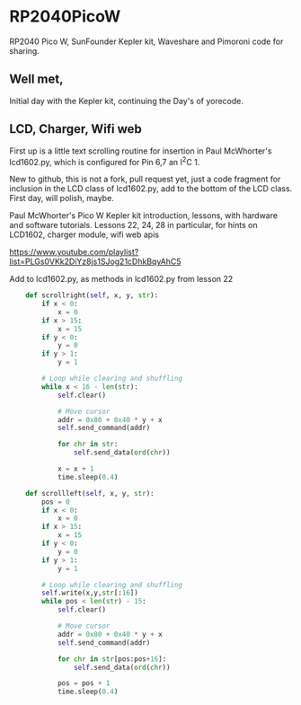 # RP2040PicoW
RP2040 Pico W, SunFounder Kepler kit, Waveshare and Pimoroni code for sharing.

## Well met,
Initial day with the Kepler kit, continuing the Day's of yorecode.

## LCD, Charger, Wifi web
First up is a little text scrolling routine for insertion in Paul McWhorter's lcd1602.py, which is configured for Pin 6,7 an I<sup>2</sup>C 1.

New to github, this is not a fork, pull request yet, just a code fragment for inclusion in the LCD class of lcd1602.py, add to the bottom of the LCD class.
First day, will polish, maybe.

Paul McWhorter's Pico W Kepler kit introduction, lessons, with hardware and software tutorials.
Lessons 22, 24, 28 in particular, for hints on LCD1602, charger module, wifi web apis 
 
https://www.youtube.com/playlist?list=PLGs0VKk2DiYz8js1SJog21cDhkBqyAhC5

Add to lcd1602.py, as methods in lcd1602.py from lesson 22
```python
    def scrollright(self, x, y, str):
        if x < 0:
            x = 0
        if x > 15:
            x = 15
        if y < 0:
            y = 0
        if y > 1:
            y = 1

        # Loop while clearing and shuffling
        while x < 16 - len(str):
            self.clear()

            # Move cursor
            addr = 0x80 + 0x40 * y + x
            self.send_command(addr)

            for chr in str:
                self.send_data(ord(chr))

            x = x + 1
            time.sleep(0.4)

    def scrollleft(self, x, y, str):
        pos = 0
        if x < 0:
            x = 0
        if x > 15:
            x = 15
        if y < 0:
            y = 0
        if y > 1:
            y = 1

        # Loop while clearing and shuffling
        self.write(x,y,str[:16])
        while pos < len(str) - 15:
            self.clear()

            # Move cursor
            addr = 0x80 + 0x40 * y + x
            self.send_command(addr)

            for chr in str[pos:pos+16]:
                self.send_data(ord(chr))

            pos = pos + 1
            time.sleep(0.4)
```
